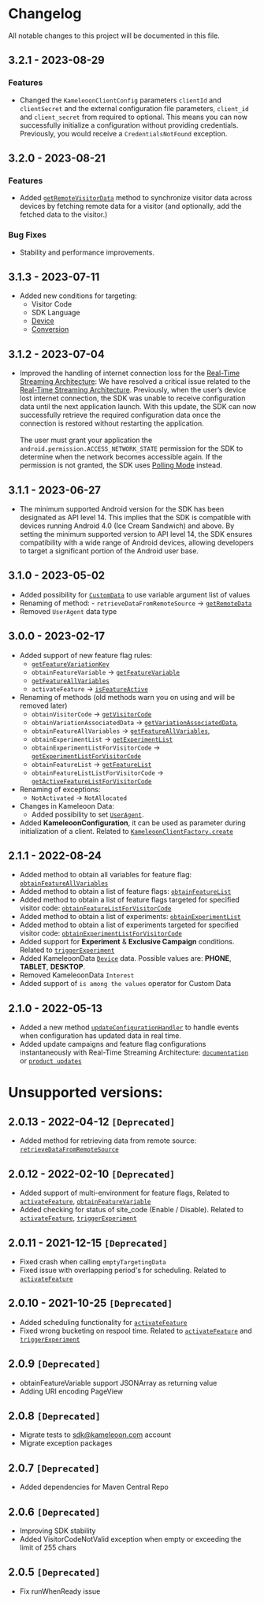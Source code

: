 # Changelog
All notable changes to this project will be documented in this file.

## 3.2.1 - 2023-08-29
### Features
* Changed the `KameleoonClientConfig` parameters `clientId` and `clientSecret` and the external configuration file parameters, `client_id` and `client_secret` from required to optional. This means you can now successfully initialize a configuration without providing credentials. Previously, you would receive a `CredentialsNotFound` exception.

## 3.2.0 - 2023-08-21
### Features
* Added [`getRemoteVisitorData`](https://developers.kameleoon.com/android-sdk.html#getRemoteVisitorData) method to synchronize visitor data across devices by fetching remote data for a visitor (and optionally, add the fetched data to the visitor.)
### Bug Fixes
* Stability and performance improvements.

## 3.1.3 - 2023-07-11
* Added new conditions for targeting:
    - Visitor Code
    - SDK Language
    - [Device](https://developers.kameleoon.com/feature-management-and-experimentation/web-sdks/go-sdk/#device)
    - [Conversion](https://developers.kameleoon.com/feature-management-and-experimentation/web-sdks/go-sdk/#trackconversion)

## 3.1.2 - 2023-07-04
* Improved the handling of internet connection loss for the [Real-Time Streaming Architecture](https://developers.kameleoon.com/feature-management-and-experimentation/technical-considerations/#streaming): We have resolved a critical issue related to the [Real-Time Streaming Architecture](https://developers.kameleoon.com/feature-management-and-experimentation/technical-considerations/#streaming). Previously, when the user’s device lost internet connection, the SDK was unable to receive configuration data until the next application launch. With this update, the SDK can now successfully retrieve the required configuration data once the connection is restored without restarting the application.\
\
The user must grant your application the `android.permission.ACCESS_NETWORK_STATE` permission for the SDK to determine when the network becomes accessible again. If the permission is not granted, the SDK uses [Polling Mode](https://developers.kameleoon.com/feature-management-and-experimentation/technical-considerations/#polling) instead.


## 3.1.1 - 2023-06-27
* The minimum supported Android version for the SDK has been designated as API level 14. This implies that the SDK is compatible with devices running Android 4.0 (Ice Cream Sandwich) and above. By setting the minimum supported version to API level 14, the SDK ensures compatibility with a wide range of Android devices, allowing developers to target a significant portion of the Android user base.

## 3.1.0 - 2023-05-02
* Added possibility for [`CustomData`](https://developers.kameleoon.com/android-sdk.html#customdata) to use variable argument list of values
* Renaming of method:
      - `retrieveDataFromRemoteSource` -> [`getRemoteData`](https://developers.kameleoon.com/java-sdk.html#getRemoteData)
* Removed `UserAgent` data type

## 3.0.0 - 2023-02-17
* Added support of new feature flag rules:
    - [`getFeatureVariationKey`](https://developers.kameleoon.com/android-sdk.html#getFeatureVariationKey)
    - `obtainFeatureVariable` -> [`getFeatureVariable`](https://developers.kameleoon.com/android-sdk.html#getFeatureVariable)
    - [`getFeatureAllVariables`](https://developers.kameleoon.com/android-sdk.html#getFeatureAllVariables)
    - `activateFeature` -> [`isFeatureActive`](https://developers.kameleoon.com/android-sdk.html#isFeatureActive)
* Renaming of methods (old methods warn you on using and will be removed later)
    - `obtainVisitorCode` -> [`getVisitorCode`](https://developers.kameleoon.com/android-sdk.html#getVisitorCode)
    - `obtainVariationAssociatedData` -> [`getVariationAssociatedData`](https://developers.kameleoon.com/android-sdk.html#getVariationAssociatedData),
    - `obtainFeatureAllVariables` -> [`getFeatureAllVariables`](https://developers.kameleoon.com/android-sdk.html#getFeatureAllVariables),
    - `obtainExperimentList` -> [`getExperimentList`](https://developers.kameleoon.com/android-sdk.html#getExperimentList)
    - `obtainExperimentListForVisitorCode` -> [`getExperimentListForVisitorCode`](https://developers.kameleoon.com/android-sdk.html#getExperimentListForVisitorCode)
    - `obtainFeatureList` -> [`getFeatureList`](https://developers.kameleoon.com/android-sdk.html#getFeatureList)
    - `obtainFeatureListListForVisitorCode` -> [`getActiveFeatureListForVisitorCode`](https://developers.kameleoon.com/android-sdk.html#getActiveFeatureListForVisitorCode)
* Renaming of exceptions:
    - `NotActivated` -> `NotAllocated`
* Changes in Kameleoon Data:
    - Added possibility to set [`UserAgent`](https://developers.kameleoon.com/android-sdk.html#useragent).
* Added **KameleoonConfiguration**, it can be used as parameter during initialization of a client. Related to [`KameleoonClientFactory.create`](https://developers.kameleoon.com/android-sdk.html#com-kameleoon-kameleoonclientfactory)

## 2.1.1 - 2022-08-24
* Added method to obtain all variables for feature flag: [`obtainFeatureAllVariables`](https://developers.kameleoon.com/android-sdk.html#obtainfeatureallvariables)
* Added method to obtain a list of feature flags: [`obtainFeatureList`](https://developers.kameleoon.com/android-sdk.html#obtainfeaturelist)
* Added method to obtain a list of feature flags targeted for specified visitor code: [`obtainFeatureListForVisitorCode`](https://developers.kameleoon.com/android-sdk.html#obtainfeaturelistforvisitorcode)
* Added method to obtain a list of experiments: [`obtainExperimentList`](https://developers.kameleoon.com/android-sdk.html#obtainexperimentlist)
* Added method to obtain a list of experiments targeted for specified visitor code: [`obtainExperimentListForVisitorCode`](https://developers.kameleoon.com/android-sdk.html#obtainexperimentlistforvisitorcode)
* Added support for **Experiment** & **Exclusive Campaign** conditions. Related to [`triggerExperiment`](https://developers.kameleoon.com/android-sdk.html#triggerexperiment)
* Added KameleoonData [`Device`](https://developers.kameleoon.com/android-sdk.html#device) data. Possible values are: **PHONE**, **TABLET**, **DESKTOP**.
* Removed KameleoonData `Interest`
* Added support of `is among the values` operator for Custom Data

## 2.1.0 - 2022-05-13
* Added a new method [`updateConfigurationHandler`](https://developers.kameleoon.com/android-sdk.html#updateconfigurationhandler) to handle events when configuration has updated data in real time.
* Added update campaigns and feature flag configurations instantaneously with Real-Time Streaming Architecture: [`documentation`](https://developers.kameleoon.com/android-sdk.html#streaming) or [`product updates`](https://www.kameleoon.com/en/blog/real-time-streaming)

# Unsupported versions:

## 2.0.13 - 2022-04-12 `[Deprecated]`
* Added method for retrieving data from remote source: [`retrieveDataFromRemoteSource`](https://developers.kameleoon.com/android-sdk.html#retrievedatafromremotesource)

## 2.0.12 - 2022-02-10 `[Deprecated]`
* Added support of multi-environment for feature flags, Related to [`activateFeature`](https://developers.kameleoon.com/android-sdk.html#activatefeature), [`obtainFeatureVariable`](https://developers.kameleoon.com/android-sdk.html#obtainfeaturevariable)
* Added checking for status of site_code (Enable / Disable). Related to [`activateFeature`](https://developers.kameleoon.com/android-sdk.html#activatefeature), [`triggerExperiment`](https://developers.kameleoon.com/android-sdk.html#triggerexperiment)

## 2.0.11 - 2021-12-15 `[Deprecated]`
* Fixed crash when calling `emptyTargetingData`
* Fixed issue with overlapping period's for scheduling. Related to [`activateFeature`](https://developers.kameleoon.com/android-sdk.html#activatefeature)

## 2.0.10 - 2021-10-25 `[Deprecated]`
* Added scheduling functionality for [`activateFeature`](https://developers.kameleoon.com/android-sdk.html#activatefeature)
* Fixed wrong bucketing on respool time. Related to [`activateFeature`](https://developers.kameleoon.com/android-sdk.html#activatefeature) and [`triggerExperiment`](https://developers.kameleoon.com/swift-sdk.html#triggerexperiment)

## 2.0.9 `[Deprecated]`
* obtainFeatureVariable support JSONArray as returning value
* Adding URI encoding PageView

## 2.0.8 `[Deprecated]`
* Migrate tests to sdk@kameleoon.com account
* Migrate exception packages

## 2.0.7 `[Deprecated]`
* Added dependencies for Maven Central Repo

## 2.0.6 `[Deprecated]`
* Improving SDK stability
* Added VisitorCodeNotValid exception when empty or exceeding the limit of 255 chars

## 2.0.5 `[Deprecated]`
* Fix runWhenReady issue
